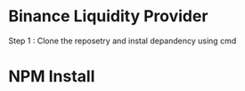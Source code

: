 # Binance Liquidity Provider
Step 1 : Clone the reposetry and instal depandency using cmd 
 # NPM Install
